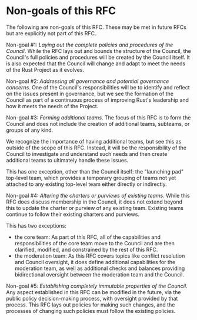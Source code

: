 # Non-goals of this RFC

The following are non-goals of this RFC. These may be met in future RFCs but are explicitly not part of this RFC.

Non-goal #1: *Laying out the complete policies and procedures of the Council*. While the RFC lays out and bounds the structure of the Council, the Council's full policies and procedures will be created by the Council itself. It is also expected that the Council will change and adapt to meet the needs of the Rust Project as it evolves.

Non-goal #2: *Addressing all governance and potential governance concerns*. One of the Council's responsibilities will be to identify and reflect on the issues present in governance, but we see the formation of the Council as part of a continuous process of improving Rust's leadership and how it meets the needs of the Project.

Non-goal #3: *Forming additional teams*. The focus of this RFC is to form the Council and does not include the creation of additional teams, subteams, or groups of any kind.

We recognize the importance of having additional teams, but see this as outside of the scope of this RFC. Instead, it will be the responsibility of the Council to investigate and understand such needs and then create additional teams to ultimately handle these issues.

This has one exception, other than the Council itself: the "launching pad" top-level team, which provides a temporary grouping of teams not yet attached to any existing top-level team either directly or indirectly.

Non-goal #4: *Altering the charters or purviews of existing teams*. While this RFC does discuss membership in the Council, it does not extend beyond this to update the charter or purview of any existing team. Existing teams continue to follow their existing charters and purviews.

This has two exceptions:

- the core team: As part of this RFC, all of the capabilities and responsibilities of the core team move to the Council and are then clarified, modified, and constrained by the rest of this RFC.
- the moderation team: As this RFC covers topics like conflict resolution and Council oversight, it does define additional capabilities for the moderation team, as well as additional checks and balances providing bidirectional oversight between the moderation team and the Council.

Non-goal #5: *Establishing completely immutable properties of the Council*. Any aspect established in this RFC can be modified in the future, via the public policy decision-making process, with oversight provided by that process. This RFC lays out policies for making such changes, and the processes of changing such policies must follow the existing policies.
